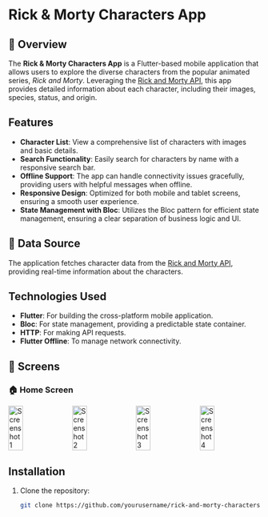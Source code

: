 # Rick & Morty Characters App

## :blue_book: Overview

The **Rick & Morty Characters App** is a Flutter-based mobile application that allows users to explore the diverse characters from the popular animated series, *Rick and Morty*. Leveraging the [Rick and Morty API](https://rickandmortyapi.com/), this app provides detailed information about each character, including their images, species, status, and origin.

## Features

- **Character List**: View a comprehensive list of characters with images and basic details.
- **Search Functionality**: Easily search for characters by name with a responsive search bar.
- **Offline Support**: The app can handle connectivity issues gracefully, providing users with helpful messages when offline.
- **Responsive Design**: Optimized for both mobile and tablet screens, ensuring a smooth user experience.
- **State Management with Bloc**: Utilizes the Bloc pattern for efficient state management, ensuring a clear separation of business logic and UI.

## :pushpin: Data Source

The application fetches character data from the [Rick and Morty API](https://rickandmortyapi.com/), providing real-time information about the characters.

## Technologies Used

- **Flutter**: For building the cross-platform mobile application.
- **Bloc**: For state management, providing a predictable state container.
- **HTTP**: For making API requests.
- **Flutter Offline**: To manage network connectivity.

## :iphone: Screens

### :house: Home Screen

<div style="display: flex; justify-content: space-between; flex-wrap: nowrap;">
  <img src="https://github.com/user-attachments/assets/425a1cca-11ff-4a47-9137-bd9f5cd93a0f" alt="Screenshot 1" style="width: 24%; height: auto;">
  <img src="https://github.com/user-attachments/assets/2d58d581-48af-487d-8d85-886f3b936b15" alt="Screenshot 2" style="width: 24%; height: auto;">
  <img src="https://github.com/user-attachments/assets/220fa46b-0768-4ffe-8c92-a4cf0bf398bc" alt="Screenshot 3" style="width: 24%; height: auto;">
  <img src="https://github.com/user-attachments/assets/9b288e31-6498-4dc2-99b2-22c12eef20e6" alt="Screenshot 4" style="width: 24%; height: auto;">
</div>

## Installation

1. Clone the repository:
   ```bash
   git clone https://github.com/yourusername/rick-and-morty-characters-app.git
